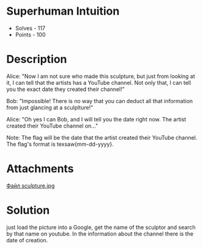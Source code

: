 # Superhuman Intuition
- Solves - 117
- Points - 100
#
# Description
Alice: "Now I am not sure who made this sculpture, but just from looking at it, I can tell that the artists has a YouTube channel. Not only that, I can tell you the exact date they created their channel!"

Bob: "Impossible! There is no way that you can deduct all that information from just glancing at a sculplture!"

Alice: "Oh yes I can Bob, and I will tell you the date right now. The artist created their YouTube channel on..."

Note: The flag will be the date that the artist created their YouTube channel. The flag's format is texsaw{mm-dd-yyyy}.

# Attachments
[Файл sculpture.jpg](./sources/sculpture.jpg)
# Solution
just load the picture into a Google, get the name of the sculptor and search by that name on youtube. In the information about the channel there is the date of creation.
